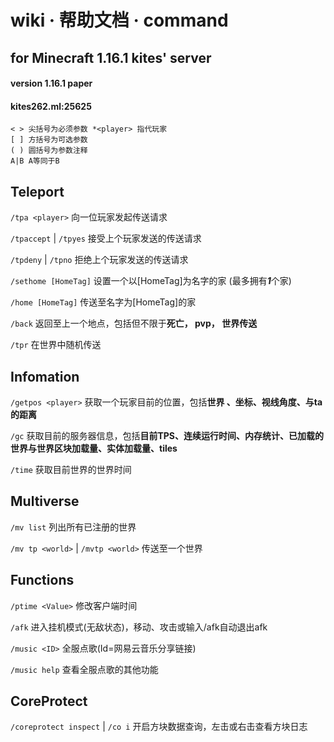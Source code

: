 

# wiki · 帮助文档 · command

## for Minecraft 1.16.1 kites' server
#### version 1.16.1 paper
#### kites262.ml:25625

```
< > 尖括号为必须参数 *<player> 指代玩家
[ ] 方括号为可选参数
( ) 圆括号为参数注释
A|B A等同于B
```

## Teleport

`/tpa <player>`					向一位玩家发起传送请求

`/tpaccept` | `/tpyes`			接受上个玩家发送的传送请求

`/tpdeny` | `/tpno`				拒绝上个玩家发送的传送请求

`/sethome [HomeTag]`			设置一个以[HomeTag]为名字的家 (最多拥有***1***个家)

`/home [HomeTag]`				传送至名字为[HomeTag]的家

`/back`										返回至上一个地点，包括但不限于**死亡， pvp， 世界传送**

`/tpr`											在世界中随机传送

## Infomation

`/getpos <player>`				获取一个玩家目前的位置，包括**世界 、坐标、视线角度、与ta的距离**

`/gc`											获取目前的服务器信息，包括**目前TPS、连续运行时间、内存统计、已加载的世界与世界区块加载量、实体加载量、tiles**

`/time`										获取目前世界的世界时间

## Multiverse

`/mv list`									列出所有已注册的世界

`/mv tp <world>` | `/mvtp <world>`	传送至一个世界

[^world]:	世界包括：re 主资源		world 主生存		redy 地狱资源  ???? 末地门被打开后开放资源末地

[^世界边界]:	*world* **3200**  *re* **32000**

## Functions

`/ptime <Value>`							修改客户端时间

`/afk`												进入挂机模式(无敌状态)，移动、攻击或输入/afk自动退出afk

`/music <ID>`									全服点歌(Id=网易云音乐分享链接)

`/music help`									查看全服点歌的其他功能

## CoreProtect

`/coreprotect inspect` | `/co i`	开启方块数据查询，左击或右击查看方块日志

[^方块日志]:	日志中包含了方块的历史数据  有玩家名、时间、操作等信息

[^co]:  View more, please move to  https://dev.bukkit.org/projects/coreprotect
